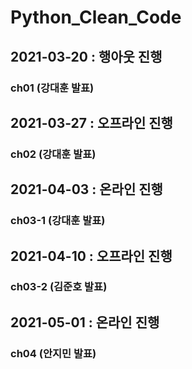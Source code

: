 # Python_Clean_Code

## 2021-03-20 : 행아웃 진행
### ch01 (강대훈 발표)

## 2021-03-27 : 오프라인 진행
### ch02 (강대훈 발표)

## 2021-04-03 : 온라인 진행
### ch03-1 (강대훈 발표)

## 2021-04-10 : 오프라인 진행
### ch03-2 (김준호 발표)

## 2021-05-01 : 온라인 진행
### ch04 (안지민 발표)
